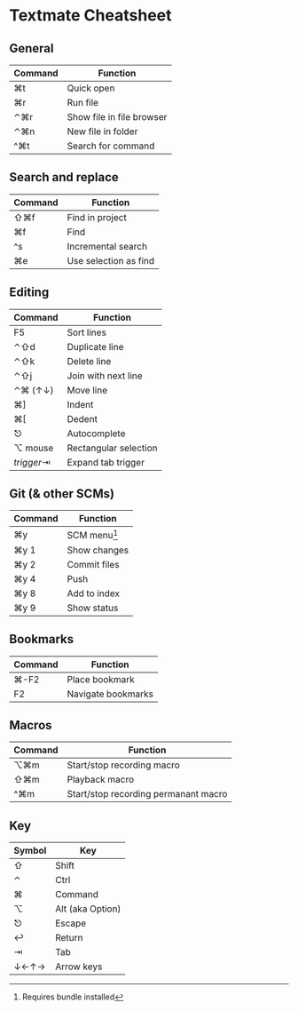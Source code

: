 # Textmate Cheatsheet

## General

|**Command**|**Function**|
|-|-|
|⌘t|Quick open|
|⌘r|Run file|
|⌃⌘r|Show file in file browser|
|⌃⌘n|New file in folder|
|^⌘t|Search for command|

## Search and replace

|**Command**|**Function**|
|-|-|
|⇧⌘f|Find in project|
|⌘f|Find|
|^s|Incremental search|
|⌘e|Use selection as find|

## Editing

|**Command**|**Function**|
|-|-|
|F5|Sort lines|
|⌃⇧d|Duplicate line|
|⌃⇧k|Delete line|
|⌃⇧j|Join with next line|
|⌃⌘ (↑↓)|Move line|
|⌘]|Indent|
|⌘[|Dedent|
|⎋|Autocomplete|
|⌥ mouse|Rectangular selection|
|*trigger*⇥|Expand tab trigger|

## Git (& other SCMs)

|**Command**|**Function**|
|-|-|
|⌘y|SCM menu[^bundle]|
|⌘y 1|Show changes|
|⌘y 2|Commit files|
|⌘y 4|Push|
|⌘y 8|Add to index|
|⌘y 9|Show status|

## Bookmarks

|**Command**|**Function**|
|-|-|
|⌘-F2|Place bookmark|
|F2|Navigate bookmarks|

## Macros

|**Command**|**Function**|
|-|-|
|⌥⌘m|Start/stop recording macro|
|⇧⌘m|Playback macro|
|^⌘m|Start/stop recording permanant macro|

## Key

|**Symbol**|**Key**|
|-|-|
|⇧|Shift|
|⌃|Ctrl|
|⌘|Command|
|⌥|Alt (aka Option)|
|⎋|Escape|
|↩|Return|
|⇥|Tab|
|↓←↑→|Arrow keys|

[^bundle]: Requires bundle installed
